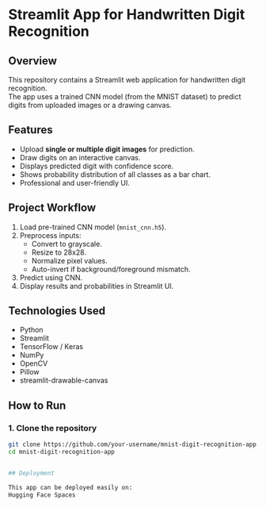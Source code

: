 # Streamlit App for Handwritten Digit Recognition

## Overview
This repository contains a Streamlit web application for handwritten digit recognition.  
The app uses a trained CNN model (from the MNIST dataset) to predict digits from uploaded images or a drawing canvas.


## Features
- Upload **single or multiple digit images** for prediction.
- Draw digits on an interactive canvas.
- Displays predicted digit with confidence score.
- Shows probability distribution of all classes as a bar chart.
- Professional and user-friendly UI.



## Project Workflow
1. Load pre-trained CNN model (`mnist_cnn.h5`).
2. Preprocess inputs:
   - Convert to grayscale.
   - Resize to 28x28.
   - Normalize pixel values.
   - Auto-invert if background/foreground mismatch.
3. Predict using CNN.
4. Display results and probabilities in Streamlit UI.



## Technologies Used
- Python
- Streamlit
- TensorFlow / Keras
- NumPy
- OpenCV
- Pillow
- streamlit-drawable-canvas


## How to Run
### 1. Clone the repository
```bash
git clone https://github.com/your-username/mnist-digit-recognition-app.git
cd mnist-digit-recognition-app


## Deployment

This app can be deployed easily on:
Hugging Face Spaces

